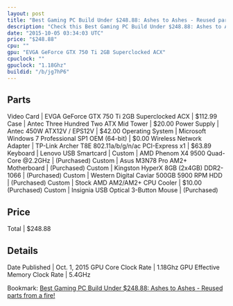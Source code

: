 ```yaml
---
layout: post
title: "Best Gaming PC Build Under $248.88: Ashes to Ashes - Reused parts from a fire!"
description: "Check this Best Gaming PC Build Under $248.88: Ashes to Ashes - Reused parts from a fire!. Video Card: EVGA GeForce GTX 750 Ti 2GB Superclocked ACX, Case: Antec Three Hund"
date: "2015-10-05 03:34:03 UTC"
price: "$248.88"
cpu: ""
gpu: "EVGA GeForce GTX 750 Ti 2GB Superclocked ACX"
cpuclock: ""
gpuclock: "1.18Ghz"
buildid: "/b/jg7hP6"
---
```


## Parts

Video Card | EVGA GeForce GTX 750 Ti 2GB Superclocked ACX | $112.99
Case | Antec Three Hundred Two ATX Mid Tower | $20.00
Power Supply | Antec 450W ATX12V / EPS12V | $42.00
Operating System | Microsoft Windows 7 Professional SP1 OEM (64-bit) | $0.00
Wireless Network Adapter | TP-Link Archer T8E 802.11a/b/g/n/ac PCI-Express x1 | $63.89
Keyboard | Lenovo USB Smartcard | 
Custom | AMD Phenom X4 9500 Quad-Core @2.2GHz | (Purchased)
Custom | Asus M3N78 Pro AM2+ Motherboard | (Purchased)
Custom | Kingston HyperX 8GB (2x4GB) DDR2-1066 | (Purchased)
Custom | Western Digital Caviar 500GB 5900 RPM HDD | (Purchased)
Custom | Stock AMD AM2/AM2+ CPU Cooler | $10.00 (Purchased)
Custom | Insignia USB Optical 3-Button Mouse | (Purchased)

## Price

Total | $248.88

## Details

Date Published | Oct. 1, 2015
GPU Core Clock Rate | 1.18Ghz
GPU Effective Memory Clock Rate | 5.4GHz

Bookmark: [Best Gaming PC Build Under $248.88: Ashes to Ashes - Reused parts from a fire!](http://pcbuilders.github.io/2015/10/05/best-gaming-pc-build-under-248-dollars-dot-88-ashes-to-ashes-reused-parts-from-a-fire/)
